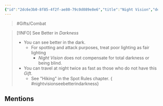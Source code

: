 ```yaml
---
{"id":"2dc6e3b0-8f85-4f2f-ae80-79c0d089e8e6","title":"Night Vision","description":"See better in darkness.","publish":true,"date_created":"Sunday, March 31st 2024, 5:13:18 pm","date_modified":"Friday, April 26th 2024, 11:23:03 pm","editing_lock":false,"live_preview":true,"cssclasses":["mado-heading"],"PassFrontmatter":true}
---
```



> #Gifts/Combat

> [!INFO] See Better in *Darkness*
> - You can see better in the dark.
> 	- For spotting and attack purposes, treat poor lighting as fair lighting
> 		- *Night Vision* does not compensate for total darkness or being blind.
> - You can travel at night twice as fast as those who do not have this *Gift*.
> 	- See "Hiking" in the Spot Rules chapter.
{ #nightvisionseebetterindarkness}


## Mentions


